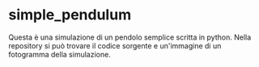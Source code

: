 # simple_pendulum
Questa è una simulazione di un pendolo semplice scritta in python. Nella repository si può trovare il codice sorgente e un'immagine di un fotogramma della simulazione.
